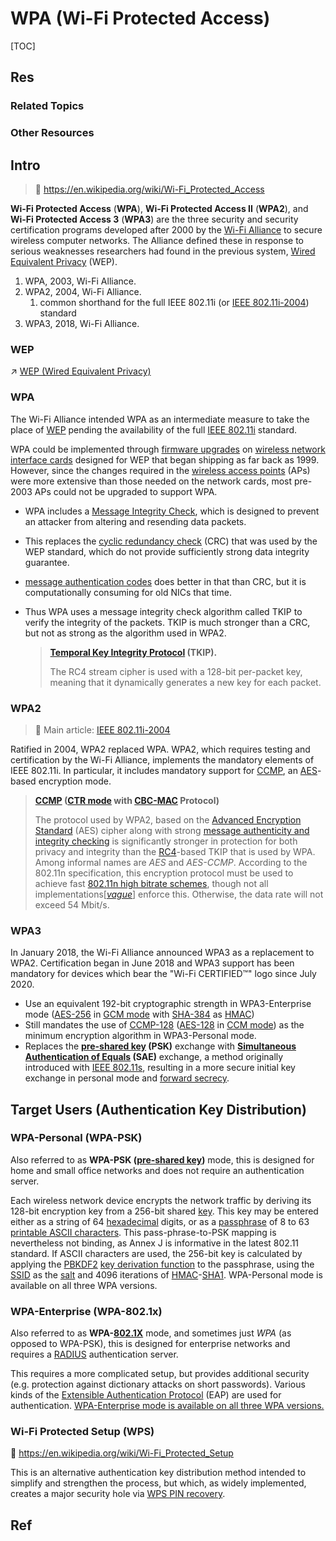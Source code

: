 # WPA (Wi-Fi Protected Access)

[TOC]



## Res
### Related Topics



### Other Resources



## Intro
> 🔗 https://en.wikipedia.org/wiki/Wi-Fi_Protected_Access

**Wi-Fi Protected Access** (**WPA**), **Wi-Fi Protected Access II** (**WPA2**), and **Wi-Fi Protected Access 3** (**WPA3**) are the three security and security certification programs developed after 2000 by the [Wi-Fi Alliance](https://en.wikipedia.org/wiki/Wi-Fi_Alliance) to secure wireless computer networks. The Alliance defined these in response to serious weaknesses researchers had found in the previous system, [Wired Equivalent Privacy](https://en.wikipedia.org/wiki/Wired_Equivalent_Privacy) (WEP).

1. WPA, 2003, Wi-Fi Alliance.
2. WPA2, 2004, Wi-Fi Alliance.
   1. common shorthand for the full IEEE 802.11i (or [IEEE 802.11i-2004](https://en.wikipedia.org/wiki/IEEE_802.11i-2004)) standard
3. WPA3, 2018, Wi-Fi Alliance. 


### WEP
↗ [WEP (Wired Equivalent Privacy)](../IEEE%20802.11%20(1999)/WEP%20(Wired%20Equivalent%20Privacy).md)


### WPA
The Wi-Fi Alliance intended WPA as an intermediate measure to take the place of [WEP](https://en.wikipedia.org/wiki/Wired_Equivalent_Privacy) pending the availability of the full [IEEE 802.11i](https://en.wikipedia.org/wiki/IEEE_802.11i-2004) standard. 

WPA could be implemented through [firmware upgrades](https://en.wikipedia.org/wiki/Firmware_upgrade) on [wireless network interface cards](https://en.wikipedia.org/wiki/Wireless_network_interface_card) designed for WEP that began shipping as far back as 1999. However, since the changes required in the [wireless access points](https://en.wikipedia.org/wiki/Wireless_access_point) (APs) were more extensive than those needed on the network cards, most pre-2003 APs could not be upgraded to support WPA.
- WPA includes a [Message Integrity Check](https://en.wikipedia.org/wiki/Message_Integrity_Check), which is designed to prevent an attacker from altering and resending data packets. 
- This replaces the [cyclic redundancy check](https://en.wikipedia.org/wiki/Cyclic_redundancy_check) (CRC) that was used by the WEP standard, which do not provide sufficiently strong data integrity guarantee.
- [message authentication codes](https://en.wikipedia.org/wiki/Message_authentication_code) does better in that than CRC, but it is computationally consuming for old NICs that time.
- Thus WPA uses a message integrity check algorithm called TKIP to verify the integrity of the packets. TKIP is much stronger than a CRC, but not as strong as the algorithm used in WPA2.

  > **[Temporal Key Integrity Protocol](https://en.wikipedia.org/wiki/Temporal_Key_Integrity_Protocol) (TKIP).**
  >
  > The RC4 stream cipher is used with a 128-bit per-packet key, meaning that it dynamically generates a new key for each packet.


### WPA2
> 🔗 Main article: [IEEE 802.11i-2004](https://en.wikipedia.org/wiki/IEEE_802.11i-2004)

Ratified in 2004, WPA2 replaced WPA. WPA2, which requires testing and certification by the Wi-Fi Alliance, implements the mandatory elements of IEEE 802.11i. In particular, it includes mandatory support for [CCMP](https://en.wikipedia.org/wiki/CCMP_(cryptography)), an [AES](https://en.wikipedia.org/wiki/Advanced_Encryption_Standard)-based encryption mode. 

> **[CCMP](https://en.wikipedia.org/wiki/CCMP_(cryptography)) ([CTR mode](https://en.wikipedia.org/wiki/Block_cipher_modes_of_operation#Counter_(CTR)) with [CBC-MAC](https://en.wikipedia.org/wiki/CBC-MAC) Protocol)**
>
> The protocol used by WPA2, based on the [Advanced Encryption Standard](https://en.wikipedia.org/wiki/Advanced_Encryption_Standard) (AES) cipher along with strong [message authenticity and integrity checking](https://en.wikipedia.org/wiki/Message_authentication_code) is significantly stronger in protection for both privacy and integrity than the [RC4](https://en.wikipedia.org/wiki/RC4)-based TKIP that is used by WPA. Among informal names are *AES* and *AES-CCMP*. According to the 802.11n specification, this encryption protocol must be used to achieve fast [802.11n high bitrate schemes](https://en.wikipedia.org/wiki/IEEE_802.11n-2009#Data_rates), though not all implementations[*[vague](https://en.wikipedia.org/wiki/Wikipedia:Vagueness)*] enforce this. Otherwise, the data rate will not exceed 54 Mbit/s.


### WPA3
In January 2018, the Wi-Fi Alliance announced WPA3 as a replacement to WPA2. Certification began in June 2018 and WPA3 support has been mandatory for devices which bear the "Wi-Fi CERTIFIED™" logo since July 2020.
- Use an equivalent 192-bit cryptographic strength in WPA3-Enterprise mode ([AES-256](https://en.wikipedia.org/wiki/AES-256) in [GCM mode](https://en.wikipedia.org/wiki/Galois/Counter_Mode) with [SHA-384](https://en.wikipedia.org/wiki/SHA-384) as [HMAC](https://en.wikipedia.org/wiki/HMAC))
- Still mandates the use of [CCMP-128](https://en.wikipedia.org/wiki/CCMP_(cryptography)) ([AES-128](https://en.wikipedia.org/wiki/AES-128) in [CCM mode](https://en.wikipedia.org/wiki/CCM_mode)) as the minimum encryption algorithm in WPA3-Personal mode.
- Replaces the **[pre-shared key](https://en.wikipedia.org/wiki/Pre-shared_key) (PSK)** exchange with **[Simultaneous Authentication of Equals](https://en.wikipedia.org/wiki/Simultaneous_Authentication_of_Equals) (SAE)** exchange, a method originally introduced with [IEEE 802.11s](https://en.wikipedia.org/wiki/IEEE_802.11s), resulting in a more secure initial key exchange in personal mode and [forward secrecy](https://en.wikipedia.org/wiki/Forward_secrecy). 



## Target Users (Authentication Key Distribution)
### WPA-Personal (WPA-PSK)
Also referred to as **WPA-PSK ([pre-shared key](https://en.wikipedia.org/wiki/Pre-shared_key))** mode, this is designed for home and small office networks and does not require an authentication server.

Each wireless network device encrypts the network traffic by deriving its 128-bit encryption key from a 256-bit shared [key](https://en.wikipedia.org/wiki/Key_(cryptography)). This key may be entered either as a string of 64 [hexadecimal](https://en.wikipedia.org/wiki/Hexadecimal) digits, or as a [passphrase](https://en.wikipedia.org/wiki/Passphrase) of 8 to 63 [printable ASCII characters](https://en.wikipedia.org/wiki/ASCII_printable_characters). This pass-phrase-to-PSK mapping is nevertheless not binding, as Annex J is informative in the latest 802.11 standard. If ASCII characters are used, the 256-bit key is calculated by applying the [PBKDF2](https://en.wikipedia.org/wiki/PBKDF2) [key derivation function](https://en.wikipedia.org/wiki/Key_derivation_function) to the passphrase, using the [SSID](https://en.wikipedia.org/wiki/SSID#Service_set_identification_(SSID)) as the [salt](https://en.wikipedia.org/wiki/Salt_(cryptography)) and 4096 iterations of [HMAC](https://en.wikipedia.org/wiki/HMAC)-[SHA1](https://en.wikipedia.org/wiki/SHA1). WPA-Personal mode is available on all three WPA versions.


### WPA-Enterprise (WPA-802.1x)
Also referred to as **WPA-[802.1X](https://en.wikipedia.org/wiki/802.1X)** mode, and sometimes just *WPA* (as opposed to WPA-PSK), this is designed for enterprise networks and requires a [RADIUS](https://en.wikipedia.org/wiki/RADIUS) authentication server. 

This requires a more complicated setup, but provides additional security (e.g. protection against dictionary attacks on short passwords). Various kinds of the [Extensible Authentication Protocol](https://en.wikipedia.org/wiki/Extensible_Authentication_Protocol) (EAP) are used for authentication. <u>WPA-Enterprise mode is available on all three WPA versions.</u>


### Wi-Fi Protected Setup (WPS)
🔗 https://en.wikipedia.org/wiki/Wi-Fi_Protected_Setup

This is an alternative authentication key distribution method intended to simplify and strengthen the process, but which, as widely implemented, creates a major security hole via [WPS PIN recovery](https://en.wikipedia.org/wiki/Wi-Fi_Protected_Access#WPS_PIN_recovery).



## Ref
[Recommended settings for Wi-Fi routers and access points]: https://support.apple.com/en-us/HT202068


